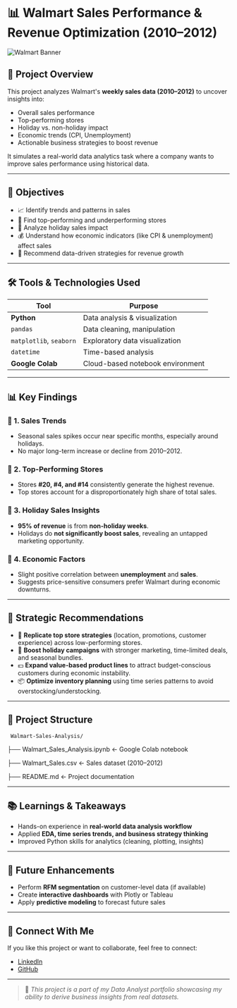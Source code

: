 # 📊 Walmart Sales Performance & Revenue Optimization (2010–2012)

![Walmart Banner](https://upload.wikimedia.org/wikipedia/commons/thumb/c/ca/Walmart_logo.svg/2560px-Walmart_logo.svg.png)

## 🧭 Project Overview

This project analyzes Walmart's **weekly sales data (2010–2012)** to uncover insights into:

- Overall sales performance  
- Top-performing stores  
- Holiday vs. non-holiday impact  
- Economic trends (CPI, Unemployment)  
- Actionable business strategies to boost revenue  

It simulates a real-world data analytics task where a company wants to improve sales performance using historical data.

---

## 🎯 Objectives

- 📈 Identify trends and patterns in sales  
- 🏪 Find top-performing and underperforming stores  
- 📅 Analyze holiday sales impact  
- 💰 Understand how economic indicators (like CPI & unemployment) affect sales  
- 📌 Recommend data-driven strategies for revenue growth

---

## 🛠️ Tools & Technologies Used

| Tool | Purpose |
|------|---------|
| **Python** | Data analysis & visualization |
| `pandas` | Data cleaning, manipulation |
| `matplotlib`, `seaborn` | Exploratory data visualization |
| `datetime` | Time-based analysis |
| **Google Colab** | Cloud-based notebook environment |

---

## 📊 Key Findings

### 🔹 1. Sales Trends
- Seasonal sales spikes occur near specific months, especially around holidays.
- No major long-term increase or decline from 2010–2012.

### 🔹 2. Top-Performing Stores
- Stores **#20, #4, and #14** consistently generate the highest revenue.
- Top stores account for a disproportionately high share of total sales.

### 🔹 3. Holiday Sales Insights
- **95% of revenue** is from **non-holiday weeks**.
- Holidays do **not significantly boost sales**, revealing an untapped marketing opportunity.

### 🔹 4. Economic Factors
- Slight positive correlation between **unemployment** and **sales**.
- Suggests price-sensitive consumers prefer Walmart during economic downturns.

---

## 📌 Strategic Recommendations

- 🎯 **Replicate top store strategies** (location, promotions, customer experience) across low-performing stores.
- 🎁 **Boost holiday campaigns** with stronger marketing, time-limited deals, and seasonal bundles.
- 💵 **Expand value-based product lines** to attract budget-conscious customers during economic instability.
- 📦 **Optimize inventory planning** using time series patterns to avoid overstocking/understocking.

---

## 📁 Project Structure

     Walmart-Sales-Analysis/
├── Walmart_Sales_Analysis.ipynb ← Google Colab notebook

├── Walmart_Sales.csv ← Sales dataset (2010–2012)

├── README.md ← Project documentation

---

## 📚 Learnings & Takeaways

- Hands-on experience in **real-world data analysis workflow**
- Applied **EDA, time series trends, and business strategy thinking**
- Improved Python skills for analytics (cleaning, plotting, insights)

---

## 🚀 Future Enhancements

- Perform **RFM segmentation** on customer-level data (if available)
- Create **interactive dashboards** with Plotly or Tableau
- Apply **predictive modeling** to forecast future sales

---

## 🔗 Connect With Me

If you like this project or want to collaborate, feel free to connect:

- [LinkedIn](https://linkedin.com/in/abhijeetroy9)
- [GitHub](https://github.com/atlassandx90)

---

> 📌 *This project is a part of my Data Analyst portfolio showcasing my ability to derive business insights from real datasets.*
